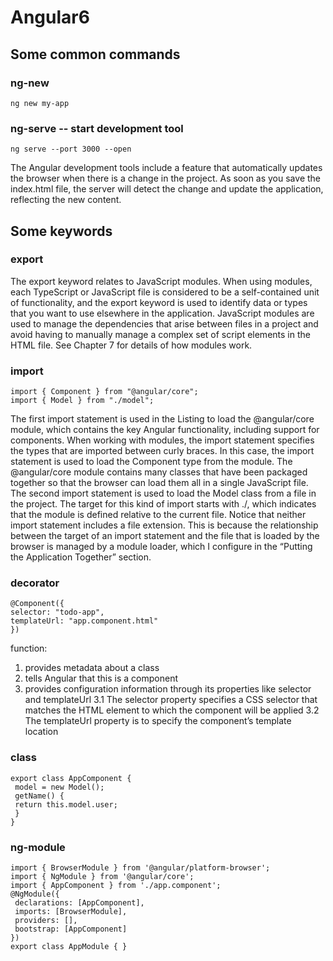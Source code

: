 # Angular6
## Some common commands
### ng-new

```
ng new my-app
```
### ng-serve -- start development tool

```
ng serve --port 3000 --open
```
The Angular development tools include a feature that automatically updates the browser when there is
a change in the project. As soon as you save the index.html file, the server will detect the change and update
the application, reflecting the new content.


## Some keywords
### export
The export keyword relates to JavaScript modules. When using modules, each TypeScript or JavaScript
file is considered to be a self-contained unit of functionality, and the export keyword is used to identify
data or types that you want to use elsewhere in the application. JavaScript modules are used to manage the
dependencies that arise between files in a project and avoid having to manually manage a complex set of
script elements in the HTML file. See Chapter 7 for details of how modules work.

### import
```
import { Component } from "@angular/core";
import { Model } from "./model";
```

The first import statement is used in the Listing to load the @angular/core module, which contains
the key Angular functionality, including support for components. When working with modules, the import
statement specifies the types that are imported between curly braces. In this case, the import statement is
used to load the Component type from the module. The @angular/core module contains many classes that
have been packaged together so that the browser can load them all in a single JavaScript file.
The second import statement is used to load the Model class from a file in the project. The target for this
kind of import starts with ./, which indicates that the module is defined relative to the current file.
Notice that neither import statement includes a file extension. This is because the relationship between
the target of an import statement and the file that is loaded by the browser is managed by a module loader,
which I configure in the “Putting the Application Together” section.

### decorator
```
@Component({
selector: "todo-app",
templateUrl: "app.component.html"
})
```

function: 
1. provides metadata about a class
2. tells Angular that this is a component
3. provides configuration information through its properties like selector and templateUrl
 3.1 The selector property specifies a CSS selector that matches the HTML element to which the component will be applied
 3.2 The templateUrl property is to specify the component’s template location


### class
```
export class AppComponent {
 model = new Model();
 getName() {
 return this.model.user;
 }
}
```

### ng-module
```
import { BrowserModule } from '@angular/platform-browser';
import { NgModule } from '@angular/core';
import { AppComponent } from './app.component';
@NgModule({
 declarations: [AppComponent],
 imports: [BrowserModule],
 providers: [],
 bootstrap: [AppComponent]
})
export class AppModule { }
```
